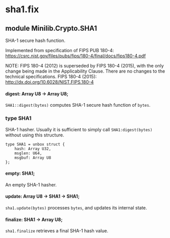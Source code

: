 # sha1.fix

## module Minilib.Crypto.SHA1

SHA-1 secure hash function.

Implemented from specification of FIPS PUB 180-4:
https://csrc.nist.gov/files/pubs/fips/180-4/final/docs/fips180-4.pdf

NOTE: FIPS 180-4 (2012) is superseded by FIPS 180-4 (2015), with the only change being
made in the Applicability Clause. There are no changes to the technical specifications.
FIPS 180-4 (2015):
http://dx.doi.org/10.6028/NIST.FIPS.180-4


#### digest: Array U8 -> Array U8;

`SHA1::digest(bytes)` computes SHA-1 secure hash function of `bytes`.

### type SHA1

SHA-1 hasher.
Usually it is sufficient to simply call `SHA1:digest(bytes)` without using this structure.

```
type SHA1 = unbox struct {
    hash: Array U32,
    msglen: U64,
    msgbuf: Array U8
};
```
#### empty: SHA1;

An empty SHA-1 hasher.

#### update: Array U8 -> SHA1 -> SHA1;

`sha1.update(bytes)` processes `bytes`, and updates its internal state.

#### finalize: SHA1 -> Array U8;

`sha1.finalize` retrieves a final SHA-1 hash value.

